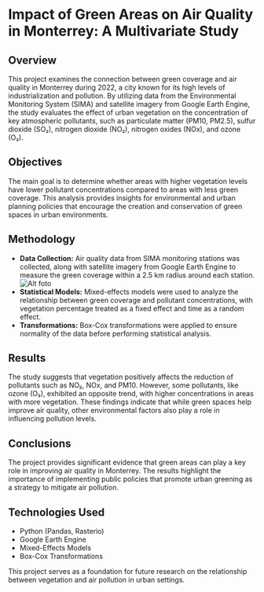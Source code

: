# Impact of Green Areas on Air Quality in Monterrey: A Multivariate Study

## Overview
This project examines the connection between green coverage and air quality in Monterrey during 2022, a city known for its high levels of industrialization and pollution. By utilizing data from the Environmental Monitoring System (SIMA) and satellite imagery from Google Earth Engine, the study evaluates the effect of urban vegetation on the concentration of key atmospheric pollutants, such as particulate matter (PM10, PM2.5), sulfur dioxide (SO₂), nitrogen dioxide (NO₂), nitrogen oxides (NOx), and ozone (O₃).


## Objectives
The main goal is to determine whether areas with higher vegetation levels have lower pollutant concentrations compared to areas with less green coverage. This analysis provides insights for environmental and urban planning policies that encourage the creation and conservation of green spaces in urban environments.

## Methodology
- **Data Collection:** Air quality data from SIMA monitoring stations was collected, along with satellite imagery from Google Earth Engine to measure the green coverage within a 2.5 km radius around each station.
![Alt foto](SuresteGuadalupe_29.57.png)
- **Statistical Models:** Mixed-effects models were used to analyze the relationship between green coverage and pollutant concentrations, with vegetation percentage treated as a fixed effect and time as a random effect.
- **Transformations:** Box-Cox transformations were applied to ensure normality of the data before performing statistical analysis.

## Results
The study suggests that vegetation positively affects the reduction of pollutants such as NO₂, NOx, and PM10. However, some pollutants, like ozone (O₃), exhibited an opposite trend, with higher concentrations in areas with more vegetation. These findings indicate that while green spaces help improve air quality, other environmental factors also play a role in influencing pollution levels.

## Conclusions
The project provides significant evidence that green areas can play a key role in improving air quality in Monterrey. The results highlight the importance of implementing public policies that promote urban greening as a strategy to mitigate air pollution.

## Technologies Used
- Python (Pandas, Rasterio)
- Google Earth Engine
- Mixed-Effects Models
- Box-Cox Transformations

This project serves as a foundation for future research on the relationship between vegetation and air pollution in urban settings.
